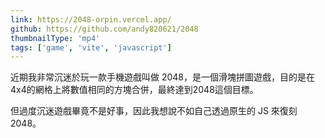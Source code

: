 ```yaml
---
link: https://2048-orpin.vercel.app/
github: https://github.com/andy820621/2048
thumbnailType: 'mp4'
tags: ['game', 'vite', 'javascript']
---
```


近期我非常沉迷於玩一款手機遊戲叫做 2048，是一個滑塊拼圖遊戲，目的是在4x4的網格上將數值相同的方塊合併，最終達到2048這個目標。

但過度沉迷遊戲畢竟不是好事，因此我想說不如自己透過原生的 JS 來復刻 2048。

